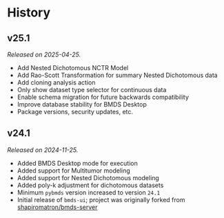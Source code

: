 # History

## v25.1

*Released on 2025-04-25.*

* Add Nested Dichotomous NCTR Model
* Add Rao-Scott Transformation for summary Nested Dichotomous data
* Add cloning analysis action
* Only show dataset type selector for continuous data
* Enable schema migration for future backwards compatibility
* Improve database stability for BMDS Desktop
* Package versions, security updates, etc.

## v24.1

*Released on 2024-11-25.*

* Added BMDS Desktop mode for execution
* Added support for Multitumor modeling
* Added support for Nested Dichotomous modeling
* Added poly-k adjustment for dichotomous datasets
* Minimum `pybmds` version increased to version `24.1`
* Initial release of `bmds-ui`; project was originally forked from [shapiromatron/bmds-server](https://github.com/shapiromatron/bmds-server)

